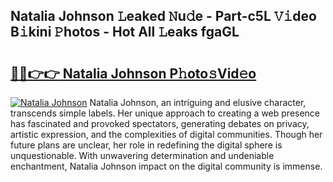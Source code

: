 ## Natalia Johnson 𝙻eaked 𝙽u𝚍e - Part-c5L 𝚅𝚒deo B𝚒kini 𝙿hotos - Hot All 𝙻eaks fgaGL

# <h2><a href="http://ld2oxim.urlbe.top/?page=Natalia+Johnson">🔗🔗👉👉 Natalia Johnson P𝚑oto𝚜Vid𝚎o</a></h2>

[![Natalia Johnson](https://i.imgur.com/eBuTRDB.gif)](http://ld2oxim.urlbe.top/?page=Natalia+Johnson)
Natalia Johnson, an intriguing and elusive character, transcends simple labels. Her unique approach to creating a web presence has fascinated and provoked spectators, generating debates on privacy, artistic expression, and the complexities of digital communities. Though her future plans are unclear, her role in redefining the digital sphere is unquestionable. With unwavering determination and undeniable enchantment, Natalia Johnson impact on the digital community is immense.
